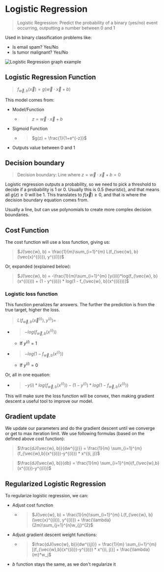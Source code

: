 
# Logistic Regression

> Logistic Regression: Predict the probability of a binary (yes/no) event occurring, outputting a number between 0 and 1

Used in binary classification problems like:
- Is email spam? Yes/No
- Is tumor malignant? Yes/No

![Logistic Regression graph example](https://static.javatpoint.com/tutorial/machine-learning/images/logistic-regression-in-machine-learning13.png)

## Logistic Regression  Function
> $f_{\vec{w}, b}(\vec{x}) = g(\vec{w} \cdot \vec{x} + b)$

This model comes from:

- Model/Function
  - > $z = \vec{w} \cdot \vec{x} + b$
- Sigmoid Function
  - > $g(z) = \frac{1}{1+e^{-z}}$
- Outputs value between 0 and 1

## Decision boundary

> Decision boundary: Line where $z = \vec{w} \cdot \vec{x} + b = 0$

Logistic regression outputs a probability, so we need to pick a threshold to decide if a probability is 1 or 0. Usually this is 0.5 (heuristic), and that means all $g(z) \ge 0$ will be $1$. This translates to $f(\vec{x}) \ge 0$, and that is where the decision boundary equation comes from.

Usually a line, but can use polynomials to create more complex decision boundaries.

## Cost Function

The cost function will use a loss function, giving us:

> $J(\vec{w}, b) = \frac{1}{m}\sum_{i=1}^{m} L(f_{\vec{w}, b}(\vec{x}^{(i)}), y^{(i)})$

Or, expanded (explained below):

> $J(\vec{w}, b) = -\frac{1}{m}\sum_{i=1}^{m} [y{(i)}*log(f_{\vec{w}, b}(x^{(i)})) + (1 - y^{(i)}) * log(1 - f_{\vec{w}, b}(x^{(i)}))]$

### Logistic loss function

This function penalizes far answers. The further the prediction is from the true target, higher the loss.

> $L(f_{\vec{w}, b}(\vec{x}^{(i)}), y^{(i)}) =$
- > $-log(f_{\vec{w}, b}(x^{(i)}))$
  - If $y^{(i)} = 1$
- > $-log(1 - f_{\vec{w}, b}(x^{(i)}))$
  - If $y^{(i)} = 0$

Or, all in one equation:

- > $-y{(i)}*log(f_{\vec{w}, b}(x^{(i)})) - (1 - y^{(i)}) * log(1 - f_{\vec{w}, b}(x^{(i)}))$

This will make sure the loss function will be convex, then making gradient descent a useful tool to improve our model. 


## Gradient update

We update our parameters and do the gradient descent until we converge or get to max iteration limit. We use following formulas (based on the defined above cost function):

> $\frac{dJ(\vec{w}, b)}{dw^{(j)}} = \frac{1}{m} \sum_{i=1}^{m}(f_{\vec{w},b}(x^{(i)})-y^{(i)}) * x^{(i, j)}$

> $\frac{dJ(\vec{w}, b)}{db} = \frac{1}{m} \sum_{i=1}^{m}(f_{\vec{w},b}(x^{(i)})-y^{(i)})$

## Regularized Logistic Regression

To regularize logistic regression, we can:

- Adjust cost function
  -  > $J(\vec{w}, b) = \frac{1}{m}\sum_{i=1}^{m} L(f_{\vec{w}, b}(\vec{x}^{(i)}), y^{(i)}) + \frac{\lambda}{2m}\sum_{j=1}^{n}w_{j}^{2}$
- Adjust gradient descent weight functions:
  - > $\frac{dJ(\vec{w}, b)}{dw^{(j)}} = \frac{1}{m} \sum_{i=1}^{m}[(f_{\vec{w},b}(x^{(i)})-y^{(i)}) * x^{(i, j)}] + \frac{\lambda}{m}*w_j$
- $b$ function stays the same, as we don't regularize it 